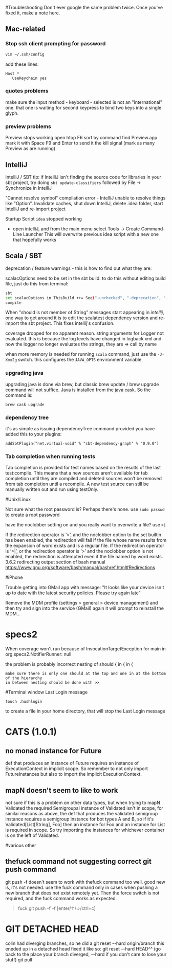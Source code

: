 #Troubleshooting
Don't ever google the same problem twice. Once you've fixed it, make a note here.

## Mac-related
### Stop ssh client prompting for password
```bash
vim ~/.ssh/config
```
add these lines:
```
Host *
   UseKeychain yes
```

### quotes problems
make sure the input method - keyboard - selected is not an "international" one. that one is waiting for second keypress to bind two keys into a single glyph.

### preview problems

Preview stops working
open htop
F6 sort by command
find Preview.app
mark it with Space
F9 and Enter to send it the kill signal (mark as many Preview as are running)

## IntelliJ

IntelliJ / SBT tip: if IntelliJ isn't finding the source code for libraries in your sbt project, try doing `sbt update-classifiers` followed by File -> Synchronize in IntelliJ

"Cannot resolve symbol" compilation error - IntelliJ unable to resolve things like "Option".
Invalidate caches, shut down IntelliJ, delete .idea folder, start IntelliJ and re-import project


Startup Script `idea` stopped working
  - open intelliJ, and from the main menu select Tools -> Create Command-Line Launcher
  This will overwrite previous idea script with a new one that hopefully works

## Scala / SBT
deprecation / feature warnings - this is how to find out what they are:

scalacOptions need to be set in the sbt build. to do this without editing build file, just do this from terminal:

```bash
sbt
set scalacOptions in ThisBuild ++= Seq("-unchecked", "-deprecation", "-feature")
compile
```

When "should is not member of String" messages start appearing in _intellij_, one way to get around it is to edit the scalatest dependency version and re-import the sbt project. This fixes intellij's confusion.


coverage dropped for no apparent reason. string arguments for Logger not evaluated. this is because the log levels have changed in logback.xml and now the logger no longer evaluates the strings, they are => call by name


when more memory is needed for running `scala` command, just use the `-J-Xmx2g` switch.
this configures the `JAVA_OPTS` environment variable

### upgrading java
upgrading java is done via brew, but classic brew update / brew upgrade command will not suffice. Java is installed from the java cask. So the command is:

```
brew cask upgrade
```

### dependency tree

it's as simple as issuing dependencyTree command
provided you have added this to your plugins:

```
addSbtPlugin("net.virtual-void" % "sbt-dependency-graph" % "0.9.0")
```


### Tab completion when running tests

Tab completion is provided for test names based on the results of the last test:compile. This means that a new sources aren’t available for tab completion until they are compiled and deleted sources won’t be removed from tab completion until a recompile. A new test source can still be manually written out and run using testOnly.

#Unix/Linux

Not sure what the root password is? Perhaps there's none. use `sudo passwd` to create a root password

have the noclobber setting on and you really want to overwrite a file? use `>|`

If the redirection operator is ‘>’, and the noclobber option to the set builtin has been enabled, the redirection will fail if the file whose name results from the expansion of word exists and is a regular file. If the redirection operator is ‘>|’, or the redirection operator is ‘>’ and the noclobber option is not enabled, the redirection is attempted even if the file named by word exists.
3.6.2 redirecting output section of bash manual https://www.gnu.org/software/bash/manual/bashref.html#Redirections


#iPhone

Trouble getting into GMail app with message: "It looks like your device isn't up to date with the latest security policies. Please try again late"

Remove the MDM profile (settings > general > device management) and then try and sign into the service (GMail) again it will prompt to reinstall the MDM...




# specs2
  When coverage won't run because of
  InvocationTargetException for main in org.specs2.NotifierRunner: null

  the problem is probably incorrect nesting of should { in { in {

    make sure there is only one should at the top and one in at the bottom of the hierarchy
    in between nesting should be done with >>



#Terminal window Last Login message

```
touch .hushlogin
```

to create a file in your home directory, that will stop the Last Login message


# CATS (1.0.1)
## no monad instance for Future
def that produces an instance of Future requires an instance of ExecutionContext in implicit scope. So remember to not only import FutureInstances but also to import the implicit ExecutionContext.

## mapN doesn't seem to like to work
not sure if this is a problem on other data types, but when trying to mapN Validated the required Semigroupal instance of Validated isn't in scope, for similar reasons as above, the def that produces the validated semigroup instance requires a semigroup instance for bot types A and B, so if it's Validated[List[String], Foo] then an instance for Foo and an instance for List is required in scope. So try importing the instances for whichever container is on the left of Validated.



#various other

## thefuck command not suggesting correct git push command

git push -f doesn't seem to work with thefuck command too well. good new is, it's not needed. use the fuck command only in cases when pushing a new branch that does not exist remotely yet. Then the force switch is not required, and the fuck command works as expected.

> fuck
git push -f -f [enter/↑/↓/ctrl+c]



GIT DETACHED HEAD
============

colin had diverging branches, so he did a
  git reset --hard origin/branch
this eneded up in a detached head
fixed it like so:
  git reset --hard HEAD^^ (go back to the place your branch diverged, --hard if you don't care to lose your stuff)
  git pull

